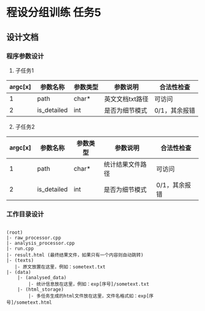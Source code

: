# 程设分组训练 任务5

## 设计文档

### 程序参数设计

1. 子任务1

| argc[x] | 参数名称 | 参数类型 | 参数说明 | 合法性检查 |
| ---- | ------- | ------- | --------- | --------- |
| 1 | path | char* | 英文文档txt路径 | 可访问 |
| 2 | is_detailed | int | 是否为细节模式 | 0/1，其余报错 |

2. 子任务2

| argc[x] | 参数名称 | 参数类型 | 参数说明 | 合法性检查 |
| ---- | ------- | ------- | --------- | --------- |
| 1 | path | char* | 统计结果文件路径 | 可访问 |
| 2 | is_detailed | int | 是否为细节模式 | 0/1，其余报错 |

### 工作目录设计

```plaintext

(root)
|- raw_processor.cpp
|- analysis_processor.cpp
|- run.cpp
|- result.html (最终结果文件，如果只有一个内容则自动跳转)
|- (texts)
   |- 原文放置在这里，例如：sometext.txt
|- (data)
    |- (analysed_data)
        |- 统计信息放在这里，例如：exp[序号]/sometext.txt
    |- (html_storage)
        |- 多任务生成的html文件放在这里，文件名格式如：exp[序号]/sometext.html

```